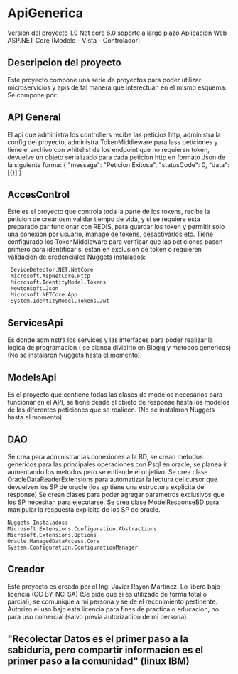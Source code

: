 # ApiGenerica

Version del proyecto 1.0
Net core 6.0 soporte a largo plazo
Aplicacion Web ASP.NET Core (Modelo - Vista - Controlador)

## Descripcion del proyecto

Este proyecto compone una serie de proyectos para poder utilizar microservicios y apis de tal manera que interectuan en el mismo esquema.
Se compone por:

## API General
El api que administra los controllers recibe las peticios http, administra la config del proyecto, administra TokenMiddleware para lass peticiones y tiene el archivo con whitelist
de los endpoint que no requieren token, devuelve un objeto serializado para cada peticion http en formato Json de la siguiente forma:
    {
	    "message": "Peticion Exitosa",
        "statusCode": 0,
        "data": [{}]
    }

## AccesControl

Este es el proyecto que controla toda la parte de los tokens, recibe la peticion de crearlosm validar tiempo de vida, y si se requiere esta preparado par funcionar con REDIS, para guardar los token 
y permitir solo una conexion por usuario, manage de tokens, desactivarlos etc.
Tiene configurado los TokenMiddleware para verificar que las peticiones pasen primero para identificar si estan en exclusion de token o requieren validacion de credenciales 
 Nuggets instalados:

     DeviceDetector.NET.NetCore
     Microsoft.AspNetCore.Http
     Microsoft.IdentityModel.Tokens
     Newtonsoft.Json
     Microsoft.NETCore.App
     System.IdentityModel.Tokens.Jwt

## ServicesApi

Es donde adminstra los services y las interfaces para poder realizar la logica de programacion ( se  planea dividirlo en Blogig y metodos genericos)
(No se instalaron Nuggets hasta el momento).

## ModelsApi

Es el proyecto que contiene todas las clases de modelos necesarios para funcionar en el API, se tiene desde el objeto de response hasta los modelos de las diferentes peticiones que se realicen.
(No se instalaron Nuggets hasta el momento).

## DAO

Se crea para administrar las conexiones a la BD, se crean metodos genericos para las principales operaciones con Psql en oracle, se planea ir aumentando los metodos pero se entiende el objetivo.
Se crea clase OracleDataReaderExtensions para automatizar la lectura del cursor que devuelven los SP de oracle (los sp tiene una estructura explicita de response)
Se crean clases para poder agregar parametros exclusivos que los SP necesitan para ejecutarse.
Se crea clase ModelResponseBD para manipular la respuesta explicita de los SP de oracle.

    Nuggets Instalados:
    Microsoft.Extensions.Configuration.Abstractions
    Microsoft.Extensions.Options
    Oracle.ManagedDataAccess.Core
    System.Configuration.ConfigurationManager

## Creador
Este proyecto es creado por el Ing. Javier Rayon Martinez.
Lo libero bajo licencia (CC BY-NC-SA) (Se pide que si es utilizado de forma total o parcial), se comunique a mi persona y se de el reconimiento pertinente.
Autorizo el uso bajo esta licencia para fines de practica o educacion, no para uso comercial (salvo previa autorizacion de mi persona).

## "Recolectar Datos es el primer paso a la sabiduria, pero compartir informacion es el primer paso a la comunidad" (linux IBM)
